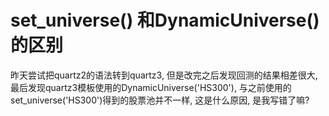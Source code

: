 # set_universe() 和DynamicUniverse()的区别

昨天尝试把quartz2的语法转到quartz3, 但是改完之后发现回测的结果相差很大, 最后发现quartz3模板使用的DynamicUniverse('HS300'), 与之前使用的set_universe('HS300')得到的股票池并不一样, 这是什么原因, 是我写错了嘛?